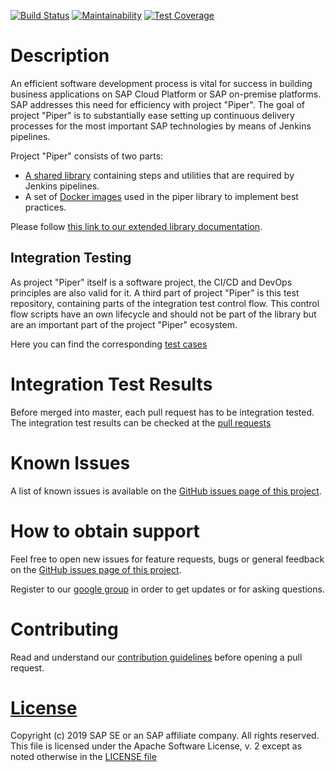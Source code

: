 [![Build Status](https://travis-ci.org/SAP/jenkins-library.svg?branch=master)](https://travis-ci.org/SAP/jenkins-library)
[![Maintainability](https://api.codeclimate.com/v1/badges/0e6a23344616e29b4ed0/maintainability)](https://codeclimate.com/github/SAP/jenkins-library/maintainability)
[![Test Coverage](https://api.codeclimate.com/v1/badges/0e6a23344616e29b4ed0/test_coverage)](https://codeclimate.com/github/SAP/jenkins-library/test_coverage)

# Description

An efficient software development process is vital for success in building
business applications on SAP Cloud Platform or SAP on-premise platforms. SAP
addresses this need for efficiency with project "Piper". The goal of project
"Piper" is to substantially ease setting up continuous delivery processes for
the most important SAP technologies by means of Jenkins pipelines.

Project "Piper" consists of two parts:

* [A shared library][piper-library] containing steps and utilities that are
  required by Jenkins pipelines.
* A set of [Docker images][devops-docker-images] used in the piper library to
  implement best practices.

Please follow [this link to our extended library documentation][piper-library-pages].

## Integration Testing

As project "Piper" itself is a software project, the CI/CD and DevOps principles are also 
valid for it.
A third part of project "Piper" is this test repository, containing parts of the integration test
control flow. This control flow scripts have an own lifecycle and should not be part of the 
library but are an important part of the project "Piper" ecosystem.

Here you can find the corresponding [test cases][consumer-tests]

# Integration Test Results

Before merged into master, each pull request has to be integration tested. The integration test results
can be checked at the [pull requests][piper-library-pulls] 


# Known Issues

A list of known issues is available on the [GitHub issues page of this
project][piper-library-test-issues].

# How to obtain support

Feel free to open new issues for feature requests, bugs or general feedback on
the [GitHub issues page of this project][piper-library-test-issues].

Register to our [google group][google-group] in order to get updates or for asking questions.

# Contributing

Read and understand our [contribution guidelines][piper-library-test-contribution]
before opening a pull request.

# [License][piper-library-test-license]

Copyright (c) 2019 SAP SE or an SAP affiliate company. All rights reserved.
This file is licensed under the Apache Software License, v. 2 except as noted
otherwise in the [LICENSE file][piper-library-test-license]

[github]: https://github.com
[piper-library]: https://github.com/SAP/jenkins-library
[piper-library-pulls]: https://github.com/SAP/jenkins-library/pulls
[devops-docker-images]: https://github.com/SAP/devops-docker-images
[consumer-tests]: https://github.com/SAP/jenkins-library/tree/master/consumer-test
[piper-library-pages]: https://sap.github.io/jenkins-library
[piper-library-test-issues]: https://github.com/SAP/jenkins-library-test/issues
[piper-library-test-license]: ./LICENSE
[piper-library-test-contribution]: .github/CONTRIBUTING.md
[google-group]: https://groups.google.com/forum/#!forum/project-piper

